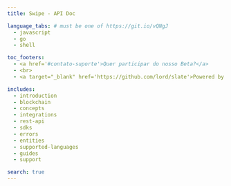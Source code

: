 ```yaml
---
title: Swipe - API Doc

language_tabs: # must be one of https://git.io/vQNgJ
  - javascript
  - go
  - shell

toc_footers:
  - <a href='#contato-suporte'>Quer participar do nosso Beta?</a>
  - <br>
  - <a target="_blank" href='https://github.com/lord/slate'>Powered by Slate</a>

includes:
  - introduction
  - blockchain
  - concepts
  - integrations
  - rest-api
  - sdks
  - errors
  - entities
  - supported-languages
  - guides
  - support

search: true
---
```

